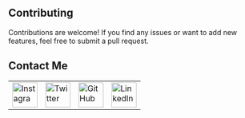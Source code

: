 ## Contributing

Contributions are welcome! If you find any issues or want to add new features, feel free to submit a pull request.

## Contact Me

<table>
  <tr>
    <td><img src="https://github.com/realsanjeev/protfolio/blob/main/src/assets/images/instagram.png" alt="Instagram" width="50" height="50"></td>
    <td><img src="https://github.com/realsanjeev/protfolio/blob/main/src/assets/images/twitter.png" alt="Twitter" width="50" height="50"></td>
    <td><img src="https://github.com/realsanjeev/protfolio/blob/main/src/assets/images/github.png" alt="GitHub" width="50" height="50"></td>
    <td><img src="https://github.com/realsanjeev/protfolio/blob/main/src/assets/images/linkedin-logo.png" alt="LinkedIn" width="50" height="50"></td>
  </tr>
</table>
